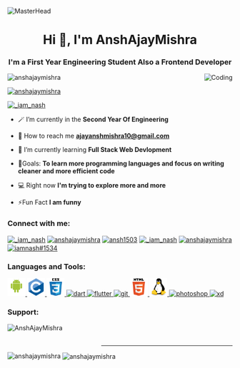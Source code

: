 ![MasterHead](https://visme.co/blog/wp-content/uploads/2020/03/animation-software-header-wide.gif)

<h1 align="center">Hi 👋, I'm AnshAjayMishra</h1>
<h3 align="center">I'm a First Year Engineering Student Also a Frontend Developer</h3>
<img align="right" alt="Coding" width="max" src="https://raw.githubusercontent.com/PolarBearGG/PolarBearGG/master/web-developer.gif">


<p align="left"> <img src="https://komarev.com/ghpvc/?username=anshajaymishra&label=Profile%20views&color=0e75b6&style=flat" alt="anshajaymishra" /> </p>

<p align="left"> <a href="https://github.com/ryo-ma/github-profile-trophy"><img src="https://github-profile-trophy.vercel.app/?username=anshajaymishra" alt="anshajaymishra" /></a> </p>

<p align="left"> <a href="https://twitter.com/AnshAjayMishra" target="blank"><img src="https://img.shields.io/twitter/follow/_iam_nash?logo=twitter&style=for-the-badge" alt="_iam_nash" /></a> </p>

- 🪄 I’m currently in the **Second Year Of Engineering**

- 📨 How to reach me **ajayanshmishra10@gmail.com**

- 🌱 I’m currently learning **Full Stack Web Devlopment**

- 🎯Goals: **To learn more programming languages and focus on writing cleaner and more efficient code**

- 💻 Right now **I'm trying to explore more and more**

- ⚡Fun Fact **I am funny**

<h3 align="left">Connect with me:</h3>
<p align="left">
<a href="https://twitter.com/_iam_nash" target="blank"><img align="center" src="https://raw.githubusercontent.com/rahuldkjain/github-profile-readme-generator/master/src/images/icons/Social/twitter.svg" alt="_iam_nash" height="30" width="40" /></a>
<a href="https://www.linkedin.com/in/ansh-ajay-mishra-b868251b8/" target="blank"><img align="center" src="https://raw.githubusercontent.com/rahuldkjain/github-profile-readme-generator/master/src/images/icons/Social/linked-in-alt.svg" alt="anshajaymishra" height="30" width="40" /></a>
<a href="https://fb.com/ansh1503" target="blank"><img align="center" src="https://raw.githubusercontent.com/rahuldkjain/github-profile-readme-generator/master/src/images/icons/Social/facebook.svg" alt="ansh1503" height="30" width="40" /></a>
<a href="https://instagram.com/_iam_nash" target="blank"><img align="center" src="https://raw.githubusercontent.com/rahuldkjain/github-profile-readme-generator/master/src/images/icons/Social/instagram.svg" alt="_iam_nash" height="30" width="40" /></a>
<a href="https://www.youtube.com/channel/UCZIGYra03yxIeZezwt7pvRw" target="blank"><img align="center" src="https://raw.githubusercontent.com/rahuldkjain/github-profile-readme-generator/master/src/images/icons/Social/youtube.svg" alt="anshajaymishra" height="30" width="40" /></a>
<a href="https://discord.gg/iamnash#1534" target="blank"><img align="center" src="https://raw.githubusercontent.com/rahuldkjain/github-profile-readme-generator/master/src/images/icons/Social/discord.svg" alt="iamnash#1534" height="30" width="40" /></a>
</p>

<h3 align="left">Languages and Tools:</h3>
<p align="left"> <a href="https://developer.android.com" target="_blank" rel="noreferrer"> <img src="https://raw.githubusercontent.com/devicons/devicon/master/icons/android/android-original-wordmark.svg" alt="android" width="40" height="40"/> </a> <a href="https://www.cprogramming.com/" target="_blank" rel="noreferrer"> <img src="https://raw.githubusercontent.com/devicons/devicon/master/icons/c/c-original.svg" alt="c" width="40" height="40"/> </a> <a href="https://www.w3schools.com/css/" target="_blank" rel="noreferrer"> <img src="https://raw.githubusercontent.com/devicons/devicon/master/icons/css3/css3-original-wordmark.svg" alt="css3" width="40" height="40"/> </a> <a href="https://dart.dev" target="_blank" rel="noreferrer"> <img src="https://www.vectorlogo.zone/logos/dartlang/dartlang-icon.svg" alt="dart" width="40" height="40"/> </a> <a href="https://flutter.dev" target="_blank" rel="noreferrer"> <img src="https://www.vectorlogo.zone/logos/flutterio/flutterio-icon.svg" alt="flutter" width="40" height="40"/> </a> <a href="https://git-scm.com/" target="_blank" rel="noreferrer"> <img src="https://www.vectorlogo.zone/logos/git-scm/git-scm-icon.svg" alt="git" width="40" height="40"/> </a> <a href="https://www.w3.org/html/" target="_blank" rel="noreferrer"> <img src="https://raw.githubusercontent.com/devicons/devicon/master/icons/html5/html5-original-wordmark.svg" alt="html5" width="40" height="40"/> </a> <a href="https://www.linux.org/" target="_blank" rel="noreferrer"> <img src="https://raw.githubusercontent.com/devicons/devicon/master/icons/linux/linux-original.svg" alt="linux" width="40" height="40"/> </a> <a href="https://www.photoshop.com/en" target="_blank" rel="noreferrer"> <img src="https://static.cdnlogo.com/logos/a/8/adobe-photoshop-cc.svg" alt="photoshop" width="40" height="40"/> </a> <a href="https://www.adobe.com/products/xd.html" target="_blank" rel="noreferrer"> <img src="https://static.cdnlogo.com/logos/a/82/adobe-xd.svg" alt="xd" width="40" height="40"/> </a> </p>

<h3 align="left">Support:</h3>
<p><a href="https://www.buymeacoffee.com/AnshAjayMishra"> <img align="left" src="https://cdn.buymeacoffee.com/buttons/v2/default-yellow.png" height="50" width="210" alt="AnshAjayMishra" /></a></p><br><br>
<hr>

<p><img align="left" src="https://github-readme-stats.vercel.app/api/top-langs?username=anshajaymishra&show_icons=true&locale=en&layout=compact" alt="anshajaymishra" /></p>

<p>&nbsp;<img align="center" src="https://github-readme-stats.vercel.app/api?username=anshajaymishra&show_icons=true&locale=en" alt="anshajaymishra" /></p>
